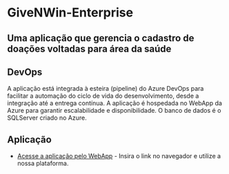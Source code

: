 # GiveNWin-Enterprise

## Uma aplicação que gerencia o cadastro de doações voltadas para área da saúde

## DevOps

A aplicação está integrada à esteira (pipeline) do Azure DevOps para facilitar a automação do ciclo de vida do desenvolvimento, desde a integração até a entrega contínua.
A aplicação é hospedada no WebApp da Azure para garantir escalabilidade e disponibilidade.
O banco de dados é o SQLServer criado no Azure.


## Aplicação

- [Acesse a aplicação pelo WebApp](givenwin.azurewebsites.net) - Insira o link no navegador e utilize a nossa plataforma.



